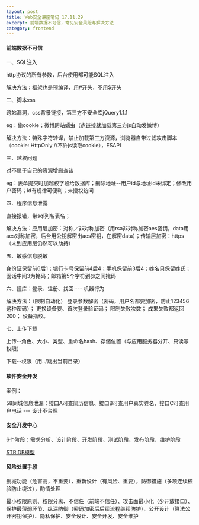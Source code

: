 ```yaml
---
layout: post
title: Web安全讲座笔记 17.11.29
excerpt: 前端数据不可信，常见安全风险与解决方法
category: frontend
---
```


#### 前端数据不可信
一、SQL注入

http协议的所有参数，后台使用都可能SQL注入

解决方法：框架也是预编译，用#开头，不用$开头

二、脚本xss

跨站漏洞，css背景链接，第三方不安全库jQuery1.1.1

eg：偷cookie；微博跨站蠕虫（点链接就加载第三方js自动发微博）

解决方法：特殊字符转译，禁止加载第三方资源，浏览器自带过滤攻击脚本（cookie: HttpOnly //不许js读取cookie），ESAPI

三、越权问题

对不属于自己的资源增删查该

eg：表单提交时加越权字段给数据库；删除地址--用户id与地址id未绑定；修改用户密码；id有规律可便利；未授权访问

四、程序信息泄露

直接报错，带sql列名表名；

解决方法：应用层加密：对称／非对称加密（用rsa非对称加密aes密钥，data用aes对称加密，后台用公钥解密出aes密钥，在解密data）；传输层加密：https（未到应用层仍然可以劫持）

五、敏感信息脱敏

身份证保留前6后1；银行卡号保留前4后4；手机保留前3后4；姓名只保留姓氏；固话中间3为掩码；邮箱第5个字符到@之间掩码

六、撞库：登录、注册、找回 --- 机器行为

解决方法：（限制自动化）
登录参数解密（密码，用户名都要加密，防止123456这种密码）；
更换设备要、首次登录验证码；
限制失败次数；
成果失败都返回200；
设备指纹。

七、上传下载

上传--角色、大小、类型、重命名hash、存储位置（与应用服务器分开、只读写权限）

下载--权限（用../跳出当前目录）

#### 软件安全开发
案例：

58同城信息泄漏：接口A可查简历信息、接口B可查用户真实姓名、接口C可查用户电话 --- 设计不合理

#### 安全开发中心
6个阶段：需求分析、设计阶段、开发阶段、测试阶段、发布阶段、维护阶段

[STRIDE模型](http://blog.csdn.net/tengzhaorong/article/details/6782974)

#### 风险处置手段
删减功能（危害高，不重要），重新设计（有风险、重要），防御措施（多项连续校验防止绕过），酌情处理

最小权限原则、权限分离、不信任（前端不信任）、攻击面最小化（少开放接口）、保护最薄弱环节、纵深防御（密码加密后后续流程继续防护）、公开设计（算法公开密钥保护）、隐私保护、安全设计、安全开发、安全维护